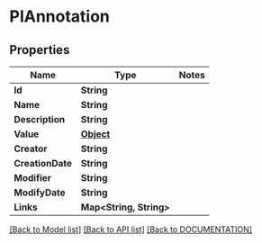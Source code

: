 # PIAnnotation

## Properties
Name | Type | Notes
------------ | ------------- | -------------
**Id** | **String**
**Name** | **String**
**Description** | **String**
**Value** | **[**Object**](../models/Object.md)**
**Creator** | **String**
**CreationDate** | **String**
**Modifier** | **String**
**ModifyDate** | **String**
**Links** | **Map<String, String>**

[[Back to Model list]](../../DOCUMENTATION.md#documentation-for-models) [[Back to API list]](../../DOCUMENTATION.md#documentation-for-api-endpoints) [[Back to DOCUMENTATION]](../../DOCUMENTATION.md)
